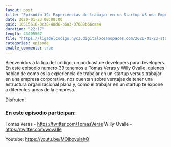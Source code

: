 ```yaml
---
layout: post
title: "Episodio 39: Experiencias de trabajar en un Startup VS una Empresa Corporativa"
date: 2020-01-23 00:00:00
guid: 10515616-0c38-48d6-b6a3-07689b66caa4
duration: "22:17"
length: 43495567
file: "https://ligadelcodigo.nyc3.digitaloceanspaces.com/2020-01-23-startup-vs-corporativa.mp3"
categories: episode
enable_comments: true
---
```


Bienvenidos a la liga del código, un podcast de developers para developers. En este episodio numero 39 tenemos a Tomás Veras y Willy Ovalle, quienes hablan de como es la experiencia de trabajar en un startup versus trabajar en una empresa corporativa, nos cuentan sobre ventajas de tener una estructura organizacional plana y, como el trabajar en un startup te expone a diferentes areas de la empresa.

Disfruten!

### En este episodio participan:
Tomas Veras - https://twitter.com/TomasVeras
Willy Ovalle - https://twitter.com/wovalle 

Youtube: https://youtu.be/MQiboyulahQ
